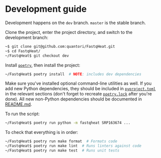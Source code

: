 # Development guide

Development happens on the `dev` branch. `master` is the stable branch.

Clone the project, enter the project directory, and switch to the development branch:

```bash
~$ git clone git@github.com:quantori/FastqHeat.git
~$ cd FastqHeat/
~/FastqHeat$ git checkout dev
```

Install [`poetry`](https://python-poetry.org/), then install the project:

```bash
~/FastqHeat$ poetry install  # NOTE: includes dev dependencies
```

Make sure you've installed optional command-line utilities as well.
If you add new Python dependencies, they should be included in
[`pyproject.toml`](pyproject.toml) in the relevant sections (don't forget
to recreate [`poetry.lock`](poetry.lock) after you're done). All new
non-Python dependencies should be documented in [README.md](README.md).

To run the script:

```bash
~/FastqHeat$ poetry run python -m fastqheat SRP163674 ...
```

To check that everything is in order:

```bash
~/FastqHeat$ poetry run make format  # Formats code
~/FastqHeat$ poetry run make lint  # Runs linters against code
~/FastqHeat$ poetry run make test  # Runs unit tests
```
